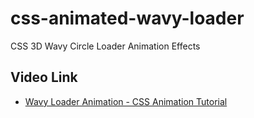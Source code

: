 # css-animated-wavy-loader
CSS 3D Wavy Circle Loader Animation Effects


## Video Link
- [Wavy Loader Animation - CSS Animation Tutorial](https://www.youtube.com/watch?v=1EghfNK218U)